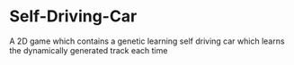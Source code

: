 # Self-Driving-Car
A 2D game which contains a genetic learning self driving car which learns the dynamically generated track each time
